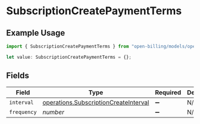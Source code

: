 # SubscriptionCreatePaymentTerms

## Example Usage

```typescript
import { SubscriptionCreatePaymentTerms } from "open-billing/models/operations";

let value: SubscriptionCreatePaymentTerms = {};
```

## Fields

| Field                                                                                          | Type                                                                                           | Required                                                                                       | Description                                                                                    |
| ---------------------------------------------------------------------------------------------- | ---------------------------------------------------------------------------------------------- | ---------------------------------------------------------------------------------------------- | ---------------------------------------------------------------------------------------------- |
| `interval`                                                                                     | [operations.SubscriptionCreateInterval](../../models/operations/subscriptioncreateinterval.md) | :heavy_minus_sign:                                                                             | N/A                                                                                            |
| `frequency`                                                                                    | *number*                                                                                       | :heavy_minus_sign:                                                                             | N/A                                                                                            |